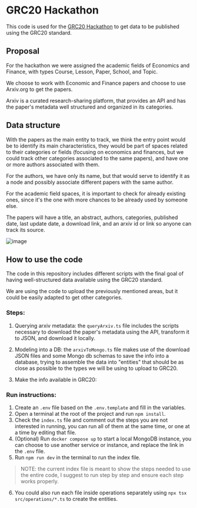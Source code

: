 # GRC20 Hackathon

This code is used for the [GRC20 Hackathon](https://thegraph.com/grc20-hackathon/) to get data to be published using the GRC20 standard.

## Proposal

For the hackathon we were assigned the academic fields of Economics and Finance, with types Course, Lesson, Paper, School, and Topic.

We choose to work with Economic and Finance papers and choose to use Arxiv.org to get the papers.

Arxiv is a curated research-sharing platform, that provides an API and has the paper's metadata well structured and organized in its categories.

## Data structure

With the papers as the main entity to track, we think the entry point would be to identify its main characteristics, they would be part of spaces related to their categories or fields (focusing on economics and finances, but we could track other categories associated to the same papers), and have one or more authors associated with them.

For the authors, we have only its name, but that would serve to identify it as a node and possibly associate different papers with the same author.

For the academic field spaces, it is important to check for already existing ones, since it's the one with more chances to be already used by someone else.

The papers will have a title, an abstract, authors, categories, published date, last update date, a download link, and an arxiv id or link so anyone can track its source.

![image](https://github.com/user-attachments/assets/752499fe-896a-4232-8387-5a46d9457669)

## How to use the code

The code in this repository includes different scripts with the final goal of having well-structured data available using the GRC20 standard.

We are using the code to upload the previously mentioned areas, but it could be easily adapted to get other categories.

### Steps:

1. Querying arxiv metadata: the `queryArxiv.ts` file includes the scripts necessary to download the paper's metadata using the API, transform it to JSON, and download it locally.

2. Modeling into a DB: the `arxivToMongo.ts` file makes use of the download JSON files and some Mongo db schemas to save the info into a database, trying to assemble the data into "entities" that should be as close as possible to the types we will be using to upload to GRC20.

3. Make the info available in GRC20:

### Run instructions:

1. Create an `.env` file based on the `.env.template` and fill in the variables.
2. Open a terminal at the root of the project and run `npm install`.
3. Check the `index.ts` file and comment out the steps you are not interested in running, you can run all of them at the same time, or one at a time by editing that file.
4. (Optional) Run `docker compose up` to start a local MongoDB instance, you can choose to use another service or instance, and replace the link in the `.env` file.
5. Run `npm run dev` in the terminal to run the index file.

> NOTE: the current index file is meant to show the steps needed to use the entire code, I suggest to run step by step and ensure each step works properly.

6. You could also run each file inside operations separately using `npx tsx src/operations/*.ts` to create the entities.

